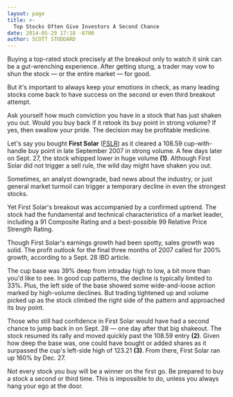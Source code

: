 ```yaml
---
layout: page
title: >-
  Top Stocks Often Give Investors A Second Chance
date: 2014-05-29 17:18 -0700
author: SCOTT STODDARD
---
```





Buying a top-rated stock precisely at the breakout only to watch it sink can be a gut-wrenching experience. After getting stung, a trader may vow to shun the stock — or the entire market — for good.


But it's important to always keep your emotions in check, as many leading stocks come back to have success on the second or even third breakout attempt.


Ask yourself how much conviction you have in a stock that has just shaken you out. Would you buy back if it retook its buy point in strong volume? If yes, then swallow your pride. The decision may be profitable medicine.


Let's say you bought **First Solar** ([FSLR](https://research.investors.com/quote.aspx?symbol=FSLR)) as it cleared a 108.59 cup-with-handle buy point in late September 2007 in strong volume. A few days later on Sept. 27, the stock whipped lower in huge volume **(1)**. Although First Solar did not trigger a sell rule, the wild day might have shaken you out.


Sometimes, an analyst downgrade, bad news about the industry, or just general market turmoil can trigger a temporary decline in even the strongest stocks.


Yet First Solar's breakout was accompanied by a confirmed uptrend. The stock had the fundamental and technical characteristics of a market leader, including a 91 Composite Rating and a best-possible 99 Relative Price Strength Rating.


Though First Solar's earnings growth had been spotty, sales growth was solid. The profit outlook for the final three months of 2007 called for 200% growth, according to a Sept. 28 IBD article.


The cup base was 39% deep from intraday high to low, a bit more than you'd like to see. In good cup patterns, the decline is typically limited to 33%. Plus, the left side of the base showed some wide-and-loose action marked by high-volume declines. But trading tightened up and volume picked up as the stock climbed the right side of the pattern and approached its buy point.


Those who still had confidence in First Solar would have had a second chance to jump back in on Sept. 28 — one day after that big shakeout. The stock resumed its rally and moved quickly past the 108.59 entry **(2)**. Given how deep the base was, one could have bought or added shares as it surpassed the cup's left-side high of 123.21 **(3)**. From there, First Solar ran up 160% by Dec. 27.


Not every stock you buy will be a winner on the first go. Be prepared to buy a stock a second or third time. This is impossible to do, unless you always hang your ego at the door.




